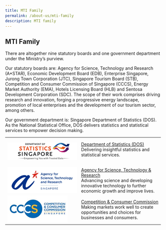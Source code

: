 ```yaml
---
title: MTI Family
permalink: /about-us/mti-family
description: MTI family
---
```

## MTI Family

There are altogether nine statutory boards and one government department under the Ministry’s purview.  
  
Our statutory boards are: Agency for Science, Technology and Research (A\*STAR), Economic Development Board (EDB), Enterprise Singapore, Jurong Town Corporation (JTC), Singapore Tourism Board (STB), Competition and Consumer Commission of Singapore (CCCS), Energy Market Authority (EMA), Hotels Licensing Board (HLB) and Sentosa Development Corporation (SDC). The scope of their work comprises driving research and innovation, forging a progressive energy landscape, promotion of local enterprises and the development of our tourism sector, among others.   
  
Our government department is: Singapore Department of Statistics (DOS). As the National Statistical Office, DOS delivers statistics and statistical services to empower decision making.

|  | |
| -------- | -------- |
| <p>![DOS Logo](/images/About%20Us/MTI%20Family/MTIFamily%20_DOSLogo.jpg) | [Department of Statistics (DOS)](https://www.singstat.gov.sg/)</br>Delivering insightful statistics and statistical services.</p> |
| ![A-Star Logo](/images/About%20Us/MTI%20Family/MTIFamily%20_AStarLogo.jpg) | [Agency for Science, Technology & Research](http://www.a-star.edu.sg/)</br> Advancing science and developing innovative technology to further economic growth and improve lives. |
| ![CCCS Logo](/images/About%20Us/MTI%20Family/MTIFamily%20_CCCSLogo.jpg) | [Competition & Consumer Commission](http://www.cccs.gov.sg/)</br>Making markets work well to create opportunities and choices for businesses and consumers. |